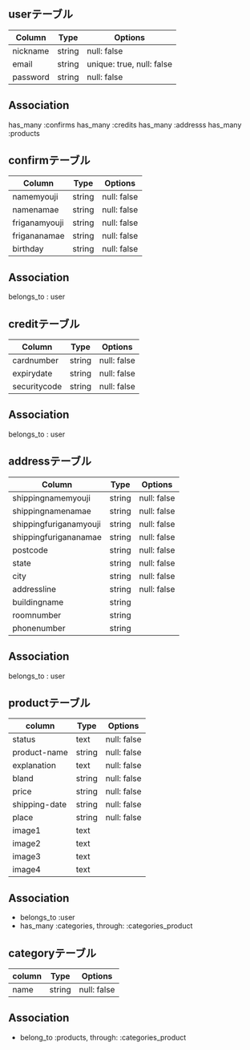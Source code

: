 ## userテーブル
|Column|Type|Options|
|------|----|-------|
|nickname|string|null: false|
|email|string|unique: true, null: false|
|password|string|null: false|

## Association
has_many :confirms
has_many :credits
has_many :addresss
has_many :products

## confirmテーブル
|Column|Type|Options|
|------|----|-------|
|namemyouji|string|null: false|
|namenamae|string|null: false|
|friganamyouji|string|null: false|
|frigananamae|string|null: false|
|birthday|string|null: false|

## Association
belongs_to : user

## creditテーブル
|Column|Type|Options|
|------|----|-------|
|cardnumber|string|null: false|
|expirydate|string|null: false|
|securitycode|string|null: false|

## Association
belongs_to : user

## addressテーブル
|Column|Type|Options|
|------|----|-------|
|shippingnamemyouji|string|null: false|
|shippingnamenamae|string|null: false|
|shippingfuriganamyouji|string|null: false|
|shippingfurigananamae|string|null: false|
|postcode|string|null: false|
|state|string|null: false|
|city|string|null: false|
|addressline|string|null: false|
|buildingname|string||
|roomnumber|string||
|phonenumber|string||

## Association
belongs_to : user

## productテーブル
|column|Type|Options|
|------|----|-------|
|status|text|null: false|
|product-name|string|null: false|
|explanation|text|null: false|
|bland|string|null: false|
|price|string|null: false|
|shipping-date|string|null: false|
|place|string|null: false|
|image1|text||
|image2|text||
|image3|text||
|image4|text||

## Association
- belongs_to :user
- has_many :categories, through: :categories_product

## categoryテーブル
|column|Type|Options|
|------|----|-------|
|name|string|null: false|

## Association
- belong_to :products, through: :categories_product